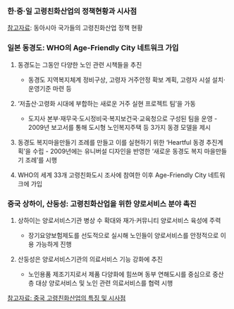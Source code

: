 ### 한·중·일 고령친화산업의 정책현황과 시사점
[참고자료](https://github.com/pwjdgus/Age_Friendly_City/files/8499763/default.pdf): 동아시아 국가들의 고령친화산업 정책 현황


### 일본 동경도: WHO의 Age-Friendly City 네트워크 가입
 
 1. 동경도는 그동안 다양한 노인 관련 시책들을 추진
    - 동경도 지역복지체계 정비구상, 고령자 거주안정 확보 계획, 고령자 시설 설치·운영기준 마련 등
 
 2. ‘저출산·고령화 시대에 부합하는 새로운 거주 실현 프로젝트 팀’을 가동
    - 도지사 본부·재무국·도시정비국·복지보건국·교육청으로 구성된 팀을 운영 - 2009년 보고서를 통해 도시형 노인복지주택 등 3가지 동경 모델을 제시

 3. 동경도 복지마을만들기 조례를 만들고 이를 실현하기 위한 ‘Heartful 동경 추진계획’을 수립 - 2009년에는 유니버설 디자인을 반영한 ‘새로운 동경도 복지 마을만들기 조례’를 시행

 4. WHO의 세계 33개 고령친화도시 조사에 참여한 이후 Age-Friendly City 네트워크에 가입

### 중국 상하이, 산둥성: 고령친화산업을 위한 양로서비스 분야 촉진 
 1. 상하이는 양로서비스기관 병상 수 확대와 재가·커뮤니티 양로서비스 육성에 주력
    - 장기요양보험제도를 선도적으로 실시해 노인들이 양로서비스를 안정적으로 이용 가능하게 진행
 
 2. 산둥성은 양로서비스기관의 의료서비스 기능 강화에 추진
    - 노인용품 제조기지로서 제품 다양화에 힘쓰며 동부 연해도시를 중심으로 중산층 대상 양로서비스 및 노인 관련 의료서비스를 협력 시행
 
 [참고자료: 중국 고령친화산업의 특징 및 시사점](https://www.kiep.go.kr/galleryDownload.es?bid=0005&list_no=3564&seq=1)
